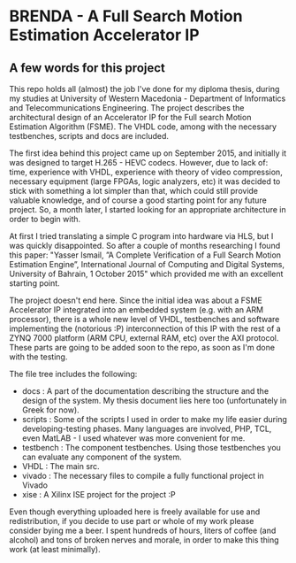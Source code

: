 # BRENDA - A Full Search Motion Estimation Accelerator IP

## A few words for this project

This repo holds all (almost) the job I've done for my diploma thesis, during my studies at University of Western Macedonia - Department of Informatics
and Telecommunications Engineering. The project describes the architectural design of an Accelerator IP for the Full search Motion Estimation Algorithm
(FSME). The VHDL code, among with the necessary testbenches, scripts and docs are included.

The first idea behind this project came up on September 2015, and initially it was designed to target H.265 - HEVC codecs. However, due to lack of:
time, experience with VHDL, experience with theory of video compression, necessary equipment (large FPGAs, logic analyzers, etc) it was decided to stick
with something a lot simpler than that, which could still provide valuable knowledge, and of course a good starting point for any future project. So, a month
later, I started looking for an appropriate architecture in order to begin with. 

At first I tried translating a simple C program into hardware via HLS, but I was quickly disappointed. So after a couple of months researching I found
this paper: "Yasser Ismail, ”A Complete Verification of a Full Search Motion Estimation Engine”, International Journal of Computing and Digital Systems,
University of Bahrain, 1 October 2015" which provided me with an excellent starting point.

The project doesn't end here. Since the initial idea was about a FSME Accelerator IP integrated into an embedded system (e.g. with an ARM processor), 
there is a whole new level of VHDL, testbenches and software implementing the (notorious :P) interconnection of this IP with the rest of a ZYNQ 7000 platform (ARM CPU,
external RAM, etc) over the AXI protocol. These parts are going to be added soon to the repo, as soon as I'm done with the testing.

The file tree includes the following:

* docs : A part of the documentation describing the structure and the design of the system. My thesis document lies here too (unfortunately in Greek for
now).
* scripts : Some of the scripts I used in order to make my life easier during developing-testing phases. Many languages are involved, PHP, TCL, even
MatLAB - I used whatever was more convenient for me.
* testbench : The component testbenches. Using those testbenches you can evaluate any component of the system.
* VHDL : The main src.
* vivado : The necessary files to compile a fully functional project in Vivado
* xise : A Xilinx ISE project for the project :P

Even though everything uploaded here is freely available for use and redistribution, if you decide to use part or whole of my work please consider bying
me a beer. I spent hundreds of hours, liters of coffee (and alcohol) and tons of broken nerves and morale, in order to make this thing work
(at least minimally).
